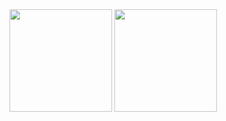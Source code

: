 <div 
  <a href="https://github.com/GiovannaSDJ">
  <img height="180em" src="https://github-readme-stats.vercel.app/api?username=GiovannaSDJ&show_icons=true&theme=dracula&include_all_commits=true&count_private=true"/>
  <img height="180em" src="https://github-readme-stats.vercel.app/api/top-langs/?username=GiovannaSDJ&layout=compact&langs_count=7&theme=dracula"/>
</div>
